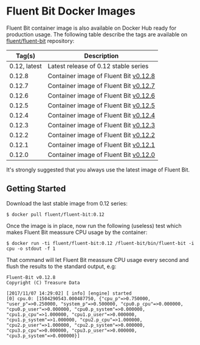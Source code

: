 # Fluent Bit Docker Images

Fluent Bit container image is also available on Docker Hub ready for production usage. The following table describe the tags are available on [fluent/fluent-bit](https://hub.docker.com/r/fluent/fluent-bit/) repository:

| Tag(s)       | Description                                                                        |
|--------------|------------------------------------------------------------------------------------|
| 0.12, latest | Latest release of 0.12 stable series                                               |
| 0.12.8       | Container image of Fluent Bit [v0.12.8](http://fluentbit.io/announcements/v0.12.8) |
| 0.12.7       | Container image of Fluent Bit [v0.12.7](http://fluentbit.io/announcements/v0.12.7) |
| 0.12.6       | Container image of Fluent Bit [v0.12.6](http://fluentbit.io/announcements/v0.12.6) |
| 0.12.5       | Container image of Fluent Bit [v0.12.5](http://fluentbit.io/announcements/v0.12.5) |
| 0.12.4       | Container image of Fluent Bit [v0.12.4](http://fluentbit.io/announcements/v0.12.4) |
| 0.12.3       | Container image of Fluent Bit [v0.12.3](http://fluentbit.io/announcements/v0.12.3) |
| 0.12.2       | Container image of Fluent Bit [v0.12.2](http://fluentbit.io/announcements/v0.12.2) |
| 0.12.1       | Container image of Fluent Bit [v0.12.1](http://fluentbit.io/announcements/v0.12.1) |
| 0.12.0       | Container image of Fluent Bit [v0.12.0](http://fluentbit.io/announcements/v0.12.0) |

It's strongly suggested that you always use the latest image of Fluent Bit.

## Getting Started

Download the last stable image from 0.12 series:

```
$ docker pull fluent/fluent-bit:0.12
```

Once the image is in place, now run the following (useless) test which makes Fluent Bit meassure CPU usage by the container:

```
$ docker run -ti fluent/fluent-bit:0.12 /fluent-bit/bin/fluent-bit -i cpu -o stdout -f 1
```

That command will let Fluent Bit meassure CPU usage every second and flush the results to the standard output, e.g:


```
Fluent-Bit v0.12.8
Copyright (C) Treasure Data

[2017/11/07 14:29:02] [ info] [engine] started
[0] cpu.0: [1504290543.000487750, {"cpu_p"=>0.750000, "user_p"=>0.250000, "system_p"=>0.500000, "cpu0.p_cpu"=>0.000000, "cpu0.p_user"=>0.000000, "cpu0.p_system"=>0.000000, "cpu1.p_cpu"=>1.000000, "cpu1.p_user"=>0.000000, "cpu1.p_system"=>1.000000, "cpu2.p_cpu"=>1.000000, "cpu2.p_user"=>1.000000, "cpu2.p_system"=>0.000000, "cpu3.p_cpu"=>0.000000, "cpu3.p_user"=>0.000000, "cpu3.p_system"=>0.000000}]
```
